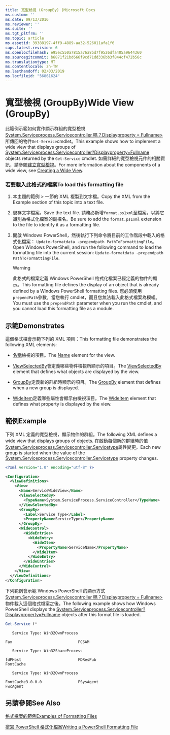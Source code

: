 ```yaml
---
title: 寬型檢視 (GroupBy) |Microsoft Docs
ms.custom: ''
ms.date: 09/13/2016
ms.reviewer: ''
ms.suite: ''
ms.tgt_pltfrm: ''
ms.topic: article
ms.assetid: 39388197-4ff9-4889-aa32-526011afa1f6
caps.latest.revision: 6
ms.openlocfilehash: e95ec550a7815a76a8bd7f9526dfa405a9644360
ms.sourcegitcommit: b6871f21bd666f9cd71dd336bb3f844cf472b56c
ms.translationtype: MT
ms.contentlocale: zh-TW
ms.lasthandoff: 02/03/2019
ms.locfileid: "56861624"
---
```

# <a name="wide-view-groupby"></a><span data-ttu-id="04da9-102">寬型檢視 (GroupBy)</span><span class="sxs-lookup"><span data-stu-id="04da9-102">Wide View (GroupBy)</span></span>

<span data-ttu-id="04da9-103">此範例示範如何實作顯示群組的寬型檢視[System.Serviceprocess.Servicecontroller 嗎？Displayproperty = Fullname>](/dotnet/api/System.ServiceProcess.ServiceController)所傳回的物件`Get-Service`cmdlet。</span><span class="sxs-lookup"><span data-stu-id="04da9-103">This example shows how to implement a wide view that displays groups of [System.Serviceprocess.Servicecontroller?Displayproperty=Fullname](/dotnet/api/System.ServiceProcess.ServiceController) objects returned by the `Get-Service` cmdlet.</span></span> <span data-ttu-id="04da9-104">如需詳細的寬型檢視元件的相關資訊，請參閱[建立寬型檢視](./creating-a-wide-view.md)。</span><span class="sxs-lookup"><span data-stu-id="04da9-104">For more information about the components of a wide view, see [Creating a Wide View](./creating-a-wide-view.md).</span></span>

### <a name="to-load-this-formatting-file"></a><span data-ttu-id="04da9-105">若要載入此格式的檔案</span><span class="sxs-lookup"><span data-stu-id="04da9-105">To load this formatting file</span></span>

1. <span data-ttu-id="04da9-106">本主題的範例 > 一節的 XML 複製到文字檔。</span><span class="sxs-lookup"><span data-stu-id="04da9-106">Copy the XML from the Example section of this topic into a text file.</span></span>

2. <span data-ttu-id="04da9-107">儲存文字檔案。</span><span class="sxs-lookup"><span data-stu-id="04da9-107">Save the text file.</span></span> <span data-ttu-id="04da9-108">請務必新增`format.ps1xml`至檔案，以將它識別為格式化檔案的副檔名。</span><span class="sxs-lookup"><span data-stu-id="04da9-108">Be sure to add the `format.ps1xml` extension to the file to identify it as a formatting file.</span></span>

3. <span data-ttu-id="04da9-109">開啟 Windows PowerShell，然後執行下列命令將目前的工作階段中載入的格式化檔案： `Update-formatdata -prependpath PathToFormattingFile`。</span><span class="sxs-lookup"><span data-stu-id="04da9-109">Open Windows PowerShell, and run the following command to load the formatting file into the current session: `Update-formatdata -prependpath PathToFormattingFile`.</span></span>

   > [!WARNING]
   > <span data-ttu-id="04da9-110">此格式的檔案定義 Windows PowerShell 格式化檔案已經定義的物件的顯示。</span><span class="sxs-lookup"><span data-stu-id="04da9-110">This formatting file defines the display of an object that is already defined by a Windows PowerShell formatting files.</span></span> <span data-ttu-id="04da9-111">您必須使用`prependPath`參數，當您執行 cmdlet，而且您無法載入此格式檔案為模組。</span><span class="sxs-lookup"><span data-stu-id="04da9-111">You must use the `prependPath` parameter when you run the cmdlet, and you cannot load this formatting file as a module.</span></span>

## <a name="demonstrates"></a><span data-ttu-id="04da9-112">示範</span><span class="sxs-lookup"><span data-stu-id="04da9-112">Demonstrates</span></span>

<span data-ttu-id="04da9-113">這個格式檔會示範下列的 XML 項目：</span><span class="sxs-lookup"><span data-stu-id="04da9-113">This formatting file demonstrates the following XML elements:</span></span>

- <span data-ttu-id="04da9-114">[名稱](./name-element-for-view-format.md)檢視的項目。</span><span class="sxs-lookup"><span data-stu-id="04da9-114">The [Name](./name-element-for-view-format.md) element for the view.</span></span>

- <span data-ttu-id="04da9-115">[ViewSelectedBy](./viewselectedby-element-format.md)會定義哪些物件檢視所顯示的項目。</span><span class="sxs-lookup"><span data-stu-id="04da9-115">The [ViewSelectedBy](./viewselectedby-element-format.md) element that defines what objects are displayed by the view.</span></span>

- <span data-ttu-id="04da9-116">[GroupBy](./groupby-element-for-view-format.md)定義新的群組時顯示的項目。</span><span class="sxs-lookup"><span data-stu-id="04da9-116">The [GroupBy](./groupby-element-for-view-format.md) element that defines when a new group is displayed.</span></span>

- <span data-ttu-id="04da9-117">[WideItem](./wideitem-element-for-widecontrol-format.md)定義哪些屬性會顯示由檢視項目。</span><span class="sxs-lookup"><span data-stu-id="04da9-117">The [WideItem](./wideitem-element-for-widecontrol-format.md) element that defines what property is displayed by the view.</span></span>

## <a name="example"></a><span data-ttu-id="04da9-118">範例</span><span class="sxs-lookup"><span data-stu-id="04da9-118">Example</span></span>

<span data-ttu-id="04da9-119">下列 XML 定義的寬型檢視，顯示物件的群組。</span><span class="sxs-lookup"><span data-stu-id="04da9-119">The following XML defines a wide view that displays groups of objects.</span></span> <span data-ttu-id="04da9-120">在啟動每個新的群組時的值[System.Serviceprocess.Servicecontroller.Servicetype](/dotnet/api/System.ServiceProcess.ServiceController.ServiceType)屬性變更。</span><span class="sxs-lookup"><span data-stu-id="04da9-120">Each new group is started when the value of the [System.Serviceprocess.Servicecontroller.Servicetype](/dotnet/api/System.ServiceProcess.ServiceController.ServiceType) property changes.</span></span>

```xml
<?xml version="1.0" encoding="utf-8" ?>

<Configuration>
  <ViewDefinitions>
    <View>
      <Name>ServiceWideView</Name>
      <ViewSelectedBy>
        <TypeName>System.ServiceProcess.ServiceController</TypeName>
      </ViewSelectedBy>
      <GroupBy>
        <Label>Service Type</Label>
        <PropertyName>ServiceType</PropertyName>
      </GroupBy>
      <WideControl>
        <WideEntries>
          <WideEntry>
            <WideItem>
              <PropertyName>ServiceName</PropertyName>
            </WideItem>
          </WideEntry>
        </WideEntries>
      </WideControl>
    </View>
  </ViewDefinitions>
</Configuration>
```

<span data-ttu-id="04da9-121">下列範例會示範 Windows PowerShell 的顯示方式[System.Serviceprocess.Servicecontroller 嗎？Displayproperty = Fullname>](/dotnet/api/System.ServiceProcess.ServiceController)物件載入這個格式檔案之後。</span><span class="sxs-lookup"><span data-stu-id="04da9-121">The following example shows how Windows PowerShell displays the [System.Serviceprocess.Servicecontroller?Displayproperty=Fullname](/dotnet/api/System.ServiceProcess.ServiceController) objects after this format file is loaded.</span></span>

```powershell
Get-Service f*
```

```output
   Service Type: Win32OwnProcess

Fax                             FCSAM

   Service Type: Win32ShareProcess

fdPHost                         FDResPub
FontCache

   Service Type: Win32OwnProcess

FontCache3.0.0.0                FSysAgent
FwcAgent
```

## <a name="see-also"></a><span data-ttu-id="04da9-122">另請參閱</span><span class="sxs-lookup"><span data-stu-id="04da9-122">See Also</span></span>

[<span data-ttu-id="04da9-123">格式檔案的範例</span><span class="sxs-lookup"><span data-stu-id="04da9-123">Examples of Formatting Files</span></span>](./examples-of-formatting-files.md)

[<span data-ttu-id="04da9-124">撰寫 PowerShell 格式化檔案</span><span class="sxs-lookup"><span data-stu-id="04da9-124">Writing a PowerShell Formatting File</span></span>](./writing-a-powershell-formatting-file.md)

